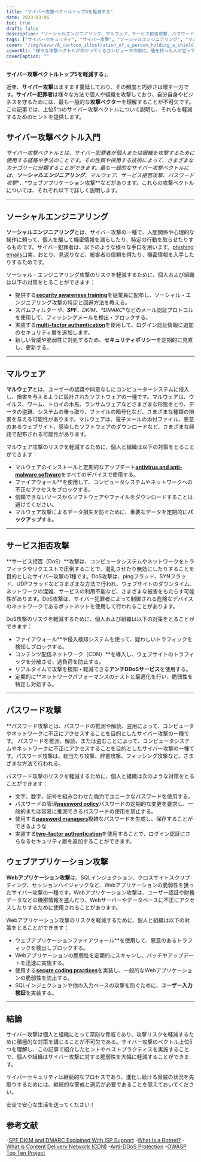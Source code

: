 ```yaml
---
title: "サイバー攻撃ベクトルトップ5を軽減する"
date: 2023-03-06
toc: true
draft: false
description: "ソーシャルエンジニアリング、マルウェア、サービス拒否攻撃、パスワード攻撃、Webアプリケーション攻撃など、最も一般的なサイバー攻撃のベクトルから自分と自分のビジネスを守る方法を学ぶ。"
tags: ["サイバーセキュリティ", "サイバー攻撃", "ソーシャルエンジニアリング", "マルウェア", "ディーオーエス", "パスワード攻撃", "ウェブアプリケーション攻撃", "セキュリティ意識", "スパム・フィルター", "多要素認証", "アンチウイルスソフト", "ファイアウォール", "ボットネット", "シーディーエヌエス", "アンチDDoSサービス", "ネットワークパフォーマンス", "脆弱性", "保護", "リスク軽減", "情報セキュリティ"]
cover: "/img/cover/A_cartoon_illustration_of_a_person_holding_a_shield.png"
coverAlt: "様々な攻撃ベクトルが向かってくるコンピュータの前に、盾を持った人が立っている漫画のイラストです。"
coverCaption: ""
---
```


**サイバー攻撃ベクトルトップ5を軽減する**」。

近年、**サイバー攻撃**はますます蔓延しており、その頻度と巧妙さは増す一方です。**サイバー犯罪者**は様々な方法で個人や組織を攻撃しており、自分自身やビジネスを守るためには、最も一般的な**攻撃ベクター**を理解することが不可欠です。この記事では、上位5つのサイバー攻撃ベクトルについて説明し、それらを軽減するためのヒントを提供します。

## サイバー攻撃ベクトル入門

**サイバー攻撃ベクトルとは、サイバー犯罪者が個人または組織を攻撃するために使用する経路や手法のことです。その性質や採用する技術によって、さまざまなカテゴリーに分類することができます。最も一般的なサイバー攻撃ベクトルには、**ソーシャルエンジニアリング**、*マルウェア**、*サービス拒否攻撃**、*パスワード攻撃**、*ウェブアプリケーション攻撃**などがあります。これらの攻撃ベクトルについては、それぞれ以下で詳しく説明します。

______

## ソーシャルエンジニアリング

**ソーシャルエンジニアリング**とは、サイバー攻撃の一種で、人間関係や心理的な操作に頼って、個人を騙して機密情報を漏らしたり、特定の行動を取らせたりするものです。サイバー犯罪者は、以下のような様々な手口を用います。[phishing emails](https://simeononsecurity.ch/articles/how-to-identify-phishing/)口実、おとり、見返りなど、被害者の信頼を得たり、機密情報を入手したりするためです。

ソーシャル・エンジニアリング攻撃のリスクを軽減するために、個人および組織は以下の対策をとることができます：

- 提供する[**security awareness training**](https://simeononsecurity.ch/articles/how-to-build-and-manage-an-effective-cybersecurity-awareness-training-program/)を従業員に配布し、ソーシャル・エンジニアリング攻撃の特定と回避方法を教える。
- スパムフィルター**や、**SPF**、*DKIM**、*DMARC**などのメール認証プロトコルを使用して、フィッシングメールを検出・ブロックする。
- 実装する[**multi-factor authentication**](https://simeononsecurity.ch/articles/what-are-the-diferent-kinds-of-factors-in-mfa/)を使用して、ログイン認証情報に追加のセキュリティ層を追加します。
- 新しい脅威や脆弱性に対処するため、**セキュリティポリシー**を定期的に見直し、更新する。

______

## マルウェア

**マルウェア**とは、ユーザーの認識や同意なしにコンピューターシステムに侵入し、損害を与えるように設計されたソフトウェアの一種です。マルウェアは、ウイルス、ワーム、トロイの木馬、ランサムウェアなどさまざまな形態をとり、データの盗難、システムの乗っ取り、ファイルの暗号化など、さまざまな種類の損害を与える可能性があります。マルウェアは、電子メールの添付ファイル、悪意のあるウェブサイト、感染したソフトウェアのダウンロードなど、さまざまな経路で配布される可能性があります。

マルウェア攻撃のリスクを軽減するために、個人と組織は以下の対策をとることができます：

- マルウェアのインストールと定期的なアップデート[**antivirus and anti-malware software**](https://simeononsecurity.ch/recommendations/anti-virus)をすべてのデバイスで使用する。
- ファイアウォール**を使用して、コンピュータシステムやネットワークへの不正なアクセスをブロックする。
- 信頼できないソースからソフトウェアやファイルをダウンロードすることは避けてください。
- マルウェア攻撃によるデータ損失を防ぐために、重要なデータを定期的に**バックアップ**する。

______

## サービス拒否攻撃

**サービス拒否（DoS）**攻撃は、コンピュータシステムやネットワークをトラフィックやリクエストで圧倒することで、混乱させたり無効にしたりすることを目的としたサイバー攻撃の1種です。DoS攻撃は、pingフラッド、SYNフラッド、UDPフラッドなどさまざまな方法で行われ、ウェブサイトのダウンタイム、ネットワークの混雑、サービスの利用不能など、さまざまな被害をもたらす可能性があります。DoS攻撃は、サイバー犯罪者によって制御される危険なデバイスのネットワークであるボットネットを使用して行われることがあります。

DoS攻撃のリスクを軽減するために、個人および組織は以下の対策をとることができます：

- ファイアウォール**や侵入検知システムを使って、疑わしいトラフィックを検知しブロックする。
- コンテンツ配信ネットワーク（CDN）**を導入し、ウェブサイトのトラフィックを分散させ、過負荷を防止する。
- リアルタイムで攻撃を検知・軽減できる**アンチDDoSサービス**を使用する。
- 定期的に**ネットワークパフォーマンスのテストと最適化を行い、脆弱性を特定し対処する。

______

## パスワード攻撃

**パスワード攻撃とは、パスワードの推測や解読、盗用によって、コンピュータやネットワークに不正にアクセスすることを目的としたサイバー攻撃の一種です。
パスワードを推測、解読、または盗むことによって、コンピュータシステムやネットワークに不正にアクセスすることを目的としたサイバー攻撃の一種です。パスワード攻撃は、総当たり攻撃、辞書攻撃、フィッシング攻撃など、さまざまな方法で行われる。

パスワード攻撃のリスクを軽減するために、個人と組織は次のような対策をとることができます：

- 文字、数字、記号を組み合わせた強力でユニークなパスワードを使用する。
- パスワードの管理[**password policy**](https://simeononsecurity.ch/articles/the-importance-of-password-security-and-best-practices/)パスワードの定期的な変更を要求し、一般的または容易に推測できるパスワードの使用を禁止する。
- 使用する[**password managers**](https://simeononsecurity.ch/articles/bitwarden-and-keepassxc-vs-the-rest/)複雑なパスワードを生成し、保存することができるような
- 実装する[**two-factor authentication**](https://simeononsecurity.ch/articles/what-are-the-diferent-kinds-of-factors-in-mfa/)を使用することで、ログイン認証にさらなるセキュリティ層を追加することができます。



## ウェブアプリケーション攻撃

**Webアプリケーション攻撃**は、SQLインジェクション、クロスサイトスクリプティング、セッションハイジャックなど、Webアプリケーションの脆弱性を狙ったサイバー攻撃の一種です。Webアプリケーション攻撃は、ユーザー認証や財務データなどの機密情報を盗んだり、Webサーバーやデータベースに不正にアクセスしたりするために使用されることがあります。

Webアプリケーション攻撃のリスクを軽減するために、個人と組織は以下の対策をとることができます：

- ウェブアプリケーションファイアウォール**を使用して、悪意のあるトラフィックを検出しブロックする。
- Webアプリケーションの脆弱性を定期的にスキャンし、パッチやアップデートを迅速に実施する。
- 使用する[**secure coding practices**](https://simeononsecurity.ch/articles/secure-coding-standards-for-c-sharp/)を実装し、一般的なWebアプリケーションの脆弱性を防止する。
- SQLインジェクションや他の入力ベースの攻撃を防ぐために、**ユーザー入力検証**を実装する。

______

## 結論

サイバー攻撃は個人と組織にとって深刻な脅威であり、攻撃リスクを軽減するために積極的な対策を講じることが不可欠である。サイバー攻撃のベクトル上位5つを理解し、この記事で紹介したヒントやベストプラクティスを実施することで、個人や組織はサイバー攻撃に対する脆弱性を大幅に軽減することができます。

サイバーセキュリティは継続的なプロセスであり、進化し続ける脅威の状況を先取りするためには、継続的な警戒と適応が必要であることを覚えておいてください。

安全で安心な生活を送ってください！

## 参考文献

-[SPF DKIM and DMARC Explained With ISP Support](https://netcorecloud.com/tutorials/spf-dkim-dmarc/)
-[What Is a Botnet?](https://www.paloaltonetworks.com/cyberpedia/what-is-botnet)
-[What is Content Delivery Network (CDN)](https://www.cloudflare.com/learning/cdn/what-is-a-cdn/)
-[Anti-DDoS Protection](https://www.cloudflare.com/ddos/)
-[OWASP Top Ten Project](https://owasp.org/Top10/)
